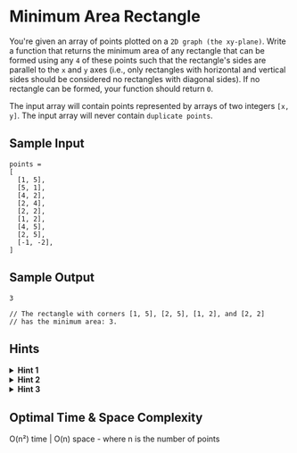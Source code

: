 # Minimum Area Rectangle

You're given an array of points plotted on a `2D graph (the xy-plane)`. Write a function that returns the minimum area of any rectangle that can be formed using any `4` of these points such that the rectangle's sides are parallel to the `x` and `y` axes (i.e., only rectangles with horizontal and vertical sides should be considered no rectangles with diagonal sides). If no rectangle can be formed, your function should return `0`.

The input array will contain points represented by arrays of two integers `[x, y]`. The input array will never contain `duplicate points`.

## Sample Input

```plaintext
points = 
[
  [1, 5],
  [5, 1],
  [4, 2],
  [2, 4],
  [2, 2],
  [1, 2],
  [4, 5],
  [2, 5],
  [-1, -2],
]
```

## Sample Output

```plaintext
3

// The rectangle with corners [1, 5], [2, 5], [1, 2], and [2, 2]
// has the minimum area: 3.
```

## Hints

<details>
<summary><b>Hint 1</b></summary>

The brute-force approach to this problem is to simply generate all possible combinations of `4 points` and to see if they form a rectangle. You can calculate the area of all of these rectangles and then return the minimum area that you find. Is there a better approach than this?

</details>

<details>
<summary><b>Hint 2</b></summary>

A more optimal approach is to find vertical or horizontal edges that are parallel to the `y` or `x` axes, respectively. If you find two parallel edges (two vertical edges, for example) that share a vertical or horizontal coordinate (`y` values in the case of vertical edges), then those edges form a rectangle.

</details>

<details>
<summary><b>Hint 3</b></summary>

Another approach is to pick any two points that don't have the same `x` or `y` values (i.e., points that could be at opposite ends of a rectangle diagonal) and to see if you can create a rectangle with them and two other points. Given two points where `p1 = (x1, y1)` and `p2 = (x2, y2)`, if points `p3 = (x1, y2)` and `p4 = (x2, y1)` exist, then these `4 points` form a rectangle.

</details>

## Optimal Time & Space Complexity

O(n²) time | O(n) space - where n is the number of points
